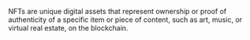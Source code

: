 NFTs are unique digital assets that represent ownership or proof of authenticity of a specific item or piece of content, such as art, music, or virtual real estate, on the blockchain.

